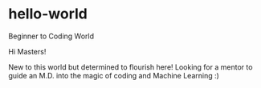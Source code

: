 # hello-world
Beginner to Coding World

Hi Masters! 

New to this world but determined to flourish here! Looking for a mentor to guide an M.D. into the magic of coding and Machine Learning :)
